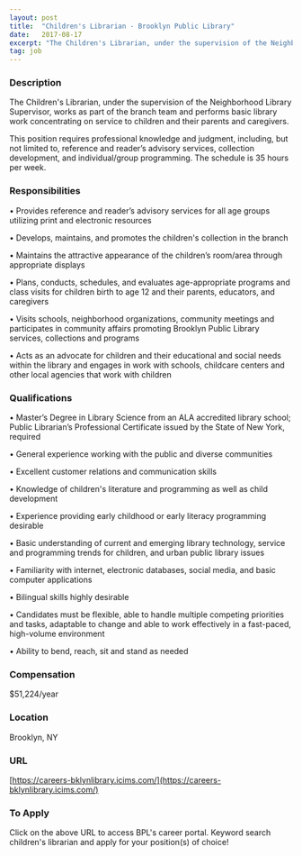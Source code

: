 ```yaml
---
layout: post
title:  "Children's Librarian - Brooklyn Public Library"
date:   2017-08-17
excerpt: "The Children's Librarian, under the supervision of the Neighborhood Library Supervisor, works as part of the branch team and performs basic library work concentrating on service to children and their parents and caregivers. This position requires professional knowledge and judgment, including, but not limited to, reference and reader’s advisory services,..."
tag: job
---
```


### Description   

The Children's Librarian, under the supervision of the Neighborhood Library Supervisor, works as part of the branch team and performs basic library work concentrating on service to children and their parents and caregivers.  

This position requires professional knowledge and judgment, including, but not limited to, reference and reader’s advisory services, collection development, and individual/group programming. The schedule is 35 hours per week.



### Responsibilities   



• Provides reference and reader’s advisory services for all age groups utilizing   print and electronic resources

• Develops, maintains, and promotes the children's collection in the branch

• Maintains the attractive appearance of the children’s room/area through appropriate displays

• Plans, conducts, schedules, and evaluates age-appropriate programs and class visits for children birth to age 12  and their parents, educators, and caregivers

• Visits schools, neighborhood organizations, community meetings and participates in community affairs promoting Brooklyn Public Library services, collections and programs

• Acts as an advocate for children and their educational and social needs within the library and engages in work with schools, childcare centers and other local agencies that work with children



### Qualifications   



• Master’s Degree in Library Science from an ALA accredited library school; Public Librarian’s Professional Certificate issued by the State of New York, required

• General experience working with the public and diverse communities

• Excellent customer relations and communication skills

• Knowledge of children's literature and programming as well as child development

• Experience providing early childhood or early literacy programming desirable

• Basic understanding of current and emerging library technology, service and programming trends for children, and urban public library issues

• Familiarity with internet, electronic databases, social media, and basic computer applications

• Bilingual skills highly desirable

• Candidates must be flexible, able to handle multiple competing priorities and tasks, adaptable to change and able to work effectively in a fast-paced, high-volume environment 

• Ability to bend, reach, sit and stand as needed




### Compensation   

$51,224/year


### Location   

Brooklyn, NY


### URL   

[https://careers-bklynlibrary.icims.com/](https://careers-bklynlibrary.icims.com/) 

### To Apply   

Click on the above URL to access BPL's career portal.  Keyword search children's librarian and apply for your position(s) of choice!





